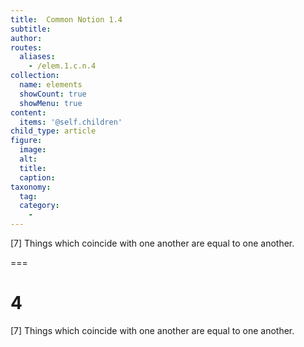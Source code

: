 ```yaml
---
title:  Common Notion 1.4
subtitle: 
author:
routes:
  aliases:
    - /elem.1.c.n.4
collection:
  name: elements
  showCount: true
  showMenu: true
content:
  items: '@self.children'
child_type: article
figure:
  image:
  alt:
  title:
  caption:
taxonomy:
  tag:
  category:
    - 
---
```


<p>[7] Things which coincide with one another are equal to one another.</p>

===

<h1>4</h1>
<p>[7] Things which coincide with one another are equal to one another.</p>
